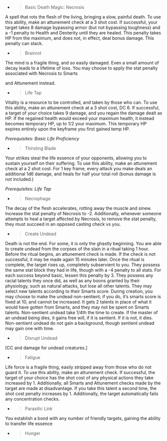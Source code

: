   - > Basic Death Magic: Necrosis

A spell that rots the flesh of the living, bringing a slow, painful
death. To use this ability, make an attunement check at a 3 shot cost.
If successful, your target takes 8 damage bypassing armor (but not
bypassing toughness) and a -1 penalty to Health and Dexterity until they
are healed. This penalty takes HP from the maximum, and does not, in
effect, deal bonus damage. This penalty can stack.

  - > Brainrot

The mind is a fragile thing, and so easily damaged. Even a small amount
of decay leads to a lifetime of loss. You may choose to apply the stat
penalty associated with Necrosis to Smarts

and Attunement instead.

  - > Life Tap

Vitality is a resource to be controlled, and taken by those who can. To
use this ability, make an attunement check at a 3 shot cost, DC 6. If
successful, a target of your choice takes 9 damage, and you regain the
damage dealt as HP. If the regained health would exceed your maximum
health, it instead becomes temporary HP, up to 1/2 your maximum. This
temporary HP expires entirely upon the keyframe you first gained temp
HP.

*Prerequisites: Basic Life Proficiency*

  - > Thirsting Blade

Your strikes steal the life essence of your opponents, allowing you to
sustain yourself on their suffering. To use this ability, make an
attunement check at a 2 shot cost. For 1 key frame, every attack you
make deals an additional 1d6 damage, and heals for half your total roll
(bonus damage is not included.)

*Prerequisites: Life Tap*

  - > Necrophage

The decay of the flesh accelerates, rotting away the muscle and sinew.
Increase the stat penalty of Necrosis to -2. Additionally, whenever
someone attempts to heal a target affected by Necrosis, to remove the
stat penalty, they must succeed in an opposed casting check vs you.

  - > Create Undead

Death is not the end. For some, it is only the ghastly beginning. You
are able to create undead from the corpses of the slain in a ritual
taking 1 hour. Before the ritual begins, an attunement check is made. If
the check is not successful, it may be made again 15 minutes later. Once
the ritual is complete, the target rises up, completely subservient to
you. They possess the same stat block they had in life, though with a -4
penalty to all stats. For each success beyond basic, lessen this penalty
by 3. They possess any racial talents they once did, as well as any
boons granted by their physiology, such as natural attacks, but lose all
other talents. They may select new talents according to their Smarts
score. During creation, you may choose to make the undead non-sentient;
if you do, it’s smarts score is fixed at 10, and cannot be increased. It
gets 2 talents in place of what it would have gotten from Smarts, and
they may not be spent on Smarts talents. Non-sentient undead take 1/4th
the time to create. If the master of an undead being dies, it gains free
will, if it is sentient. If it is not, it dies. Non-sentient undead do
not gain a background, though sentient undead may gain one with time.

  - > Disrupt Undead

\[CC and damage for undead creatures.\]

  - > Fatigue

Life force is a fragile thing, easily stripped away from those who do
not guard it. To use this ability, make an attunement check. If
successful, the target of your choice has the shot cost of any physical
actions they take increased by 1. Additionally, all Smarts and
Attunement checks made by the target are made at disadvantage. If you
take this talent a second time, the shot cost penalty increases by 1.
Additionally, the target automatically fails any concentration checks.

  - > Parasitic Link

You establish a bond with any number of friendly targets, gaining the
ability to transfer life essence

  - > Hunger
